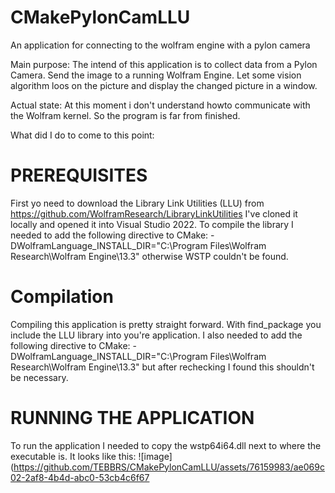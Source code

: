 # CMakePylonCamLLU
An application for connecting to the wolfram engine with a pylon camera

Main purpose:
The intend of this application is to collect data from a Pylon Camera. Send the image to a running Wolfram Engine. Let some vision algorithm loos on the picture
and display the changed picture in a window.

Actual state:
At this moment i don't understand howto communicate with the Wolfram kernel. So the program is far from finished.

What did I do to come to this point:

PREREQUISITES
=============
First yo need to download the Library Link Utilities (LLU) from https://github.com/WolframResearch/LibraryLinkUtilities
I've cloned it locally and opened it into Visual Studio 2022. To compile the library I needed to add the following directive to CMake:
-DWolframLanguage_INSTALL_DIR="C:\Program Files\Wolfram Research\Wolfram Engine\13.3" otherwise WSTP couldn't be found.

Compilation
===========
Compiling this application is pretty straight forward. With find_package you include the LLU library into you're application.
I also needed to add the following directive to CMake:
-DWolframLanguage_INSTALL_DIR="C:\Program Files\Wolfram Research\Wolfram Engine\13.3" but after rechecking I found this shouldn't be necessary.

RUNNING THE APPLICATION
=======================
To run the application I needed to copy the wstp64i64.dll next to where the executable is.
It looks like this:
![image](https://github.com/TEBBRS/CMakePylonCamLLU/assets/76159983/ae069c02-2af8-4b4d-abc0-53cb4c6f67
